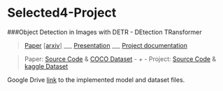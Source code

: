# Selected4-Project
###Object Detection in Images with DETR - DEtection TRansformer

   > [Paper](https://github.com/CatherineHabib/Selected4-Project/blob/2b2f357348b5571f45764a719280e25cf775cf01/2005.12872.pdf) [[arxiv](https://arxiv.org/abs/2005.12872?context=cs.CV)] ___ [Presentation]() ___ [Project documentation](https://github.com/CatherineHabib/Selected4-Project/blob/f5e26e08959f62fba79eaf70fa108e81592ee1dc/Selected%20Topics%20In%20Computer%20Science%204-Team06-Project%20documentation.pdf)
    
   > Paper: [Source Code](https://github.com/facebookresearch/detr) & [COCO Dataset](https://cocodataset.org/#download)  __-_ + _-__  Project: [Source Code](https://github.com/CatherineHabib/Selected4-Project/blob/2b2f357348b5571f45764a719280e25cf775cf01/DETRCarDetection.ipynb) & [kaggle Dataset](https://www.kaggle.com/datasets/sshikamaru/car-object-detection) 

Google Drive [link](https://drive.google.com/drive/folders/186Z4kLoHPKpk6rt9qXkrP7zJMw7rV9DX?usp=share_link) to the implemented model and dataset files.  
